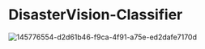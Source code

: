 # DisasterVision-Classifier
![145776554-d2d61b46-f9ca-4f91-a75e-ed2dafe7170d](https://github.com/sneha1012/DisasterVision-Classifier/assets/79008130/8dcc7ebb-bd2e-429f-987e-e7acedf422b9)


